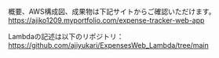 概要、AWS構成図、成果物は下記サイトからご確認いただけます。  
https://ajiko1209.myportfolio.com/expense-tracker-web-app  

Lambdaの記述は以下のリポジトリ：  
https://github.com/ajiyukari/ExpensesWeb_Lambda/tree/main

